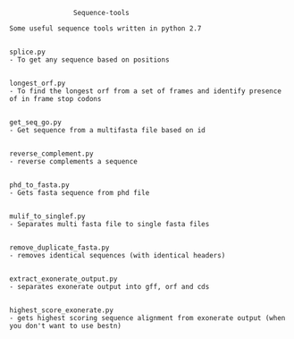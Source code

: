 					Sequence-tools

	Some useful sequence tools written in python 2.7


	splice.py
	- To get any sequence based on positions


	longest_orf.py
	- To find the longest orf from a set of frames and identify presence of in frame stop codons


	get_seq_go.py
	- Get sequence from a multifasta file based on id


	reverse_complement.py
	- reverse complements a sequence


	phd_to_fasta.py
	- Gets fasta sequence from phd file


	mulif_to_singlef.py
	- Separates multi fasta file to single fasta files


	remove_duplicate_fasta.py
	- removes identical sequences (with identical headers)


	extract_exonerate_output.py
	- separates exonerate output into gff, orf and cds


	highest_score_exonerate.py
	- gets highest scoring sequence alignment from exonerate output (when you don't want to use bestn)

